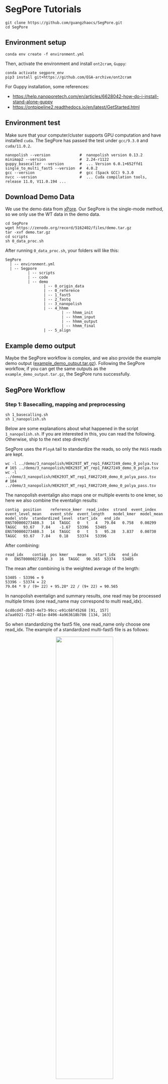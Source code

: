 # SegPore Tutorials
```
git clone https://github.com/guangzhaocs/SegPore.git
cd SegPore
```
## Environment setup

```
conda env create -f environment.yml
```

Then, activate the environment and install `ont2cram`, `Guppy`:
```
conda activate segpore_env
pip3 install git+https://github.com/EGA-archive/ont2cram
```
For Guppy installation, some references: 
- https://help.nanoporetech.com/en/articles/6628042-how-do-i-install-stand-alone-guppy
- https://ontpipeline2.readthedocs.io/en/latest/GetStarted.html

## Environment test
Make sure that your computer/cluster supports GPU computation and have installed `cuda`. The SegPore has passed the test under `gcc/9.3.0` and `cuda/11.0.2`.

```
nanopolish --version             #  nanopolish version 0.13.2  
minimap2 --version               #  2.24-r1122
guppy_basecaller --version       #  ... Version 6.0.1+652ffd1
single_to_multi_fast5 --version  #  4.0.2
gcc --version                    #  gcc (Spack GCC) 9.3.0
nvcc --version                   #  ... Cuda compilation tools, release 11.0, V11.0.194 ...
```

## Download Demo Data

We use the demo data from [xPore](https://xpore.readthedocs.io/en/latest/index.html). Our SegPore is the single-mode method, so we only use the WT data in the demo data.
```
cd SegPore
wget https://zenodo.org/record/5162402/files/demo.tar.gz
tar -xvf demo.tar.gz
cd scripts
sh 0_data_proc.sh
```
After running `0_data_proc.sh`, your folders will like this: 
```
SegPore
  | -- environment.yml
  | -- Segpore
          | -- scripts
          | -- code
          | -- demo
                 | -- 0_origin_data
                 | -- 0_reference
                 | -- 1_fast5
                 | -- 2_fastq
                 | -- 3_nanopolish
                 | -- 4_hhmm
                         | -- hhmm_init
                         | -- hhmm_input
                         | -- hhmm_output
                         | -- hhmm_final
                 | -- 5_align
```
## Example demo output
Maybe the SegPore workflow is complex, and we also provide the example demo output ([example_demo_output.tar.gz](https://drive.google.com/file/d/1y0IhL0zABeB0Wl1pmH92OYxeJZfgkeI8/view?usp=drive_link)). Following the SegPore workflow, if you can get the same outputs as the `example_demo_output.tar.gz`, the SegPore runs successfully.

## SegPore Workflow

### Step 1: Basecalling, mapping and preprocessing
```
sh 1_basecalling.sh
sh 1_nanopolish.sh
```
Below are some explanations about what happened in the script `1_nanopolish.sh`. If you are interested in this, you can read the following. Otherwise, ship to the next step directly!

SegPore uses the `PloyA` tail to standardize the reads, so only the `PASS` reads are kept. 
```
wc -l ../demo/3_nanopolish/HEK293T_WT_rep1_FAK27249_demo_0_polya.tsv
# 165 ../demo/3_nanopolish/HEK293T_WT_rep1_FAK27249_demo_0_polya.tsv
wc -l ../demo/3_nanopolish/HEK293T_WT_rep1_FAK27249_demo_0_polya_pass.tsv
# 104 ../demo/3_nanopolish/HEK293T_WT_rep1_FAK27249_demo_0_polya_pass.tsv
```
The nanopolish eventalign also maps one or multiple events to one kmer, so here we also combine the eventalign results:
```
contig	position	reference_kmer	read_index	strand	event_index	event_level_mean	event_stdv	event_length	model_kmer	model_mean	model_stdv	standardized_level	start_idx	end_idx
ENST00000273480.3	14	TAGGC	0	t	4	79.04	0.758	0.00299	TAGGC	93.67	7.84	-1.67	53396	53405
ENST00000273480.3	14	TAGGC	0	t	5	95.28	3.837	0.00730	TAGGC	93.67	7.84	0.18	53374	53396
```
After combining:
```
read_idx	contig	pos	kmer	mean	start_idx	end_idx
0	ENST00000273480.3	16	TAGGC	90.565	53374	53405
```
The mean after combining is the weighted average of the length:
```
53405 - 53396 = 9
53396 - 53374 = 22
79.04 * 9 / (9+ 22) + 95.28* 22 / (9+ 22) = 90.565
```
In nanopolish eventalign and summary results, one read may be processed multiple times (one read_name may correspond to multi read_idx). 
```
6cd0cd47-db93-4e73-99cc-e91c68f45268 [91, 157]
a7aa6921-712f-481e-8496-4a963618b786 [134, 163]
```
So when standardizing the fast5 file, one read_name only choose one read_idx. The example of a standardized multi-fast5 file is as follows:

<div align="center">
<img src=media/standardized_multi_fast5_example.jpg width=60% />
</div>

### Step 2: Hierarchical hidden Markov model (HHMM) for signal segmentation
#### Step 2.1: Firstly, prepare the input of HHMM.
```diff
! ATTENTION: This step may take a lot of time, and we will update the CUDA version soon.
```
```
sh 2_hhmm_prepare.sh
```
**Output**: If the script runs successfully, the folder `demo/4_hhmm/hhmm_init` will have four files: `HEK293T_WT_rep1_FAK27249_demo_0-border.csv`, `HEK293T_WT_rep1_FAK27249_demo_0-peaks.csv`, `HEK293T_WT_rep1_FAK27249_demo_0-readname.csv` and `HEK293T_WT_rep1_FAK27249_demo_0-signal.csv`, and the folder `demo/4_hhmm/hhmm_input/HEK293T_WT_rep1_FAK27249_demo_0` will have two files: `init_border.csv` and `signal.csv`.

#### Step 2.2: Next, run HHMM on CUDA:
```
sh 2_hhmm_GPU.sh
```
**Output**: If the script runs successfully, the folder `demo/4_hhmm/hhmm_output/HEK293T_WT_rep1_FAK27249_demo_0` will have two files: `res_border.csv` and `res_state.csv`.

If the above script has no errors, you can run next Step 2.3 direactly. If the above script has errors or the `code/HierHmmCuda/hmm_one_read` can not run on your cluster, you can re-compile it as follows, and then run `sh 2_hhmm_GPU.sh`.
```
cd ../code/HierHmmCuda
nvcc -o hmm_one_read hmm_one_read.cu
cd ../../scripts
```
The output illustration of HHMM:
<div align="center">
<img src=media/hhmm_output.jpg width=80% />
</div>

#### Step 2.3: Finally, generate the final output:
```
sh 2_hhmm_post_proc.sh
```
**Output**: If the script runs successfully, the folder `demo/4_hhmm/hhmm_final/HEK293T_WT_rep1_FAK27249_demo_0` will have the `mu`, `sigma` and `len` resluts files for `curr`, `prev` and `next`.

### Step 3: Alignment of signal segments with reference sequence
Run alignment algorithm:
```
sh 3_alignment.sh
```
**Output**: If the script runs successfully, the folder `demo/5_align/HEK293T_WT_rep1_FAK27249_demo_0` will contain `segpore_eventalign_2D.txt` and `segpore_eventalign_2D_combined.txt`. files.

If the above script has no errors, you can run next step direactly. If the above script has errors or the `code/Resquiggle/resquiggle_2D` can not run on your cluster, you can re-compile it as follows, and then run `sh 3_alignment.sh`.
```
cd ../code/Resquiggle
g++ -O3 -Werror -Wall --pedantic -std=c++17 -march=native -fopenmp -o resquiggle_2D main_2D.cpp
cd ../../scripts
```

The output file `segpore_eventalign_2D.txt` is as follows:
```
0	da848fa9-1322-4fea-b550-7efb32b014b6	ENST00000273480.3	TAGGC	16	80.5237	1.3826	53397	53423	26	
0	da848fa9-1322-4fea-b550-7efb32b014b6	ENST00000273480.3	TAGGC	16	95.779	2.7758	53376	53393	17	
0	da848fa9-1322-4fea-b550-7efb32b014b6	ENST00000273480.3	TAGGC	16	102.227	2.8678	53339	53372	7	
0	da848fa9-1322-4fea-b550-7efb32b014b6	ENST00000273480.3	AGGCA	17	111.711	4.7163	53278	53332	36	
0	da848fa9-1322-4fea-b550-7efb32b014b6	ENST00000273480.3	AGGCA	17	103.782	5.6484	53260	53274	13	
0	da848fa9-1322-4fea-b550-7efb32b014b6	ENST00000273480.3	AGGCA	17	116.527	5.3756	53229	53256	25	
0	da848fa9-1322-4fea-b550-7efb32b014b6	ENST00000273480.3	AGGCA	17	100.959	5.2579	53216	53225	4	
0	da848fa9-1322-4fea-b550-7efb32b014b6	ENST00000273480.3	AGGCA	17	111.676	3.778	53201	53210	7	
```
After combining the results are as following (demo/5_align/HEK293T_WT_rep1_FAK27249_demo_0/segpore_eventalign_2D_combined.txt). The last column `mod` represents the modification state (0 is for unmodified, 1 is for modified).
```
read_idx	contig	pos	kmer	kmer_idx	mean	start_idx	end_idx	event_len	mod
1	ENST00000273480.3	18	GGCAC	657	108.646	49115	49181	45	0
1	ENST00000273480.3	19	GCACC	581	71.498	49084	49110	14	0
1	ENST00000273480.3	20	CACCA	276	79.224	49055	49080	21	0
1	ENST00000273480.3	21	ACCAC	81	76.863	49042	49051	9	0
```
The density of all `GGACT` is as follows:
<div align="center">
<img src=media/SegPore_GGACT.jpg width=40% />
</div>

### Step 4: GMM to update 5mer parameter table
Fix the mean of the first component of GMM. For GGACT, the fixed mean is 123.83.
```
sh 4_gmm.sh
```
You will get the output:
```
 * New GGACT estimated paras : mean_1 = 123.83, sigma_1 = 3.27, w_1 = 0.63, mean_2 = 117.81, sigma_2 = 2.64, w_2 = 0.37.
 * This is only the simple demo for GGACT.
```

Here we only estimate the kmer `GGACT`.

Use the results of GMM to update the 5mer parameter table `(demo/0_reference/model_kmer_m6A_without_header.csv)` manually and iteratively run Step 3 and Step 4.

In this demo experiment, the 5mer parameter table is `demo/0_reference/model_kmer_m6A_without_header.csv`. In the first round, the fixed mean is from the kmer_model (https://github.com/nanoporetech/kmer_models) of ONT. Each round, the 5mer parameter table will be updated. And after training, the 5mer parameter table is fixed and used for testing.

<div align="center">
<img src=media/segpore_workflow.jpg width=80% />
</div>

